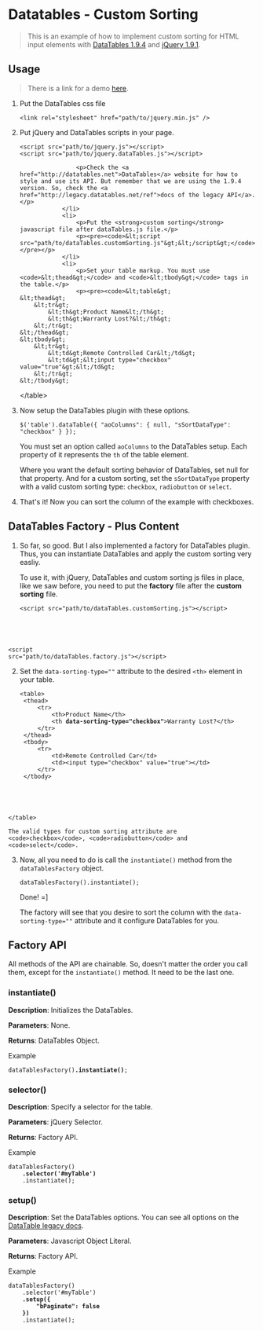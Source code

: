 Datatables - Custom Sorting
===========================

> This is an example of how to implement custom sorting for HTML input elements with [DataTables 1.9.4](http://legacy.datatables.net/ref) and [jQuery 1.9.1](http://jquery.com/).

Usage
-----

> There is a link for a demo <a href="http://danilojrr.github.io/datatables-custom-sorting/">here</a>.

<ol>
                <li>
                    <p>Put the DataTables css file</p>
                    <pre><code>&lt;link rel="stylesheet" href="path/to/jquery.min.js" /&gt;</code></pre>
                </li>
                <li>
                    <p>Put jQuery and DataTables scripts in your page.</p>
                    <pre><code>&lt;script src="path/to/jquery.js"&gt;&lt;/script&gt;
&lt;script src="path/to/jquery.dataTables.js"&gt;&lt;/script&gt;</code></pre>

                    <p>Check the <a href="http://datatables.net">DataTables</a> website for how to style and use its API. But remember that we are using the 1.9.4 version. So, check the <a href="http://legacy.datatables.net/ref">docs of the legacy API</a>.</p>
                </li>
                <li>
                    <p>Put the <strong>custom sorting</strong> javascript file after dataTables.js file.</p>
                    <p><pre><code>&lt;script src="path/to/dataTables.customSorting.js"&gt;&lt;/script&gt;</code></pre></p>
                </li>
                <li>
                    <p>Set your table markup. You must use <code>&lt;thead&gt;</code> and <code>&lt;tbody&gt;</code> tags in the table.</p>
                    <p><pre><code>&lt;table&gt;
    &lt;thead&gt;
        &lt;tr&gt;
            &lt;th&gt;Product Name&lt;/th&gt;
            &lt;th&gt;Warranty Lost?&lt;/th&gt;
        &lt;/tr&gt;
    &lt;/thead&gt;
    &lt;tbody&gt;
        &lt;tr&gt;
            &lt;td&gt;Remote Controlled Car&lt;/td&gt;
            &lt;td&gt;&lt;input type="checkbox" value="true"&gt;&lt;/td&gt;
        &lt;/tr&gt;
    &lt;/tbody&gt;
&lt;/table&gt;</code></pre></p>
                </li>
                <li>
                    <p>Now setup the DataTables plugin with these options.</p>
                    <pre><code>$('table').dataTable({
    "aoColumns": {
        null,
        "sSortDataType": "checkbox"
    }
});</code></pre>
                    <p>You must set an option called <code>aoColumns</code> to the DataTables setup. Each property of it represents the <code>th</code> of the table element.</p>
                    <p>Where you want the default sorting behavior of DataTables, set null for that property. And for a custom sorting, set the <code>sSortDataType</code> property with a valid custom sorting type: <code>checkbox</code>, <code>radiobutton</code> or <code>select</code>.</p>
                </li>
                <li>That's it! Now you can sort the column of the example with checkboxes.</li>
            </ol>

DataTables Factory - Plus Content
---------------------------------

1. So far, so good. But I also implemented a factory for DataTables plugin. Thus, you can instantiate DataTables and apply the custom sorting very easliy.

    To use it, with jQuery, DataTables and custom sorting js files in place, like we saw before, you need to put the <strong>factory</strong> file after the <strong>custom sorting</strong> file.

    <pre><code>&lt;script src="path/to/dataTables.customSorting.js"&gt;&lt;/script&gt;
&lt;script src="path/to/dataTables.factory.js"&gt;&lt;/script&gt;</code></pre>

2. Set the <code>data-sorting-type=""</code> attribute to the desired <code>&lt;th&gt;</code> element in your table.

    <pre><code>&lt;table&gt;
    &lt;thead&gt;
        &lt;tr&gt;
            &lt;th&gt;Product Name&lt;/th&gt;
            &lt;th <strong>data-sorting-type="checkbox"</strong>&gt;Warranty Lost?&lt;/th&gt;
        &lt;/tr&gt;
    &lt;/thead&gt;
    &lt;tbody&gt;
        &lt;tr&gt;
            &lt;td&gt;Remote Controlled Car&lt;/td&gt;
            &lt;td&gt;&lt;input type="checkbox" value="true"&gt;&lt;/td&gt;
        &lt;/tr&gt;
    &lt;/tbody&gt;
&lt;/table&gt;</code></pre>

    The valid types for custom sorting attribute are <code>checkbox</code>, <code>radiobutton</code> and <code>select</code>.

3. Now, all you need to do is call the <code>instantiate()</code> method from the <code>dataTablesFactory</code> object.

    <pre><code>dataTablesFactory().instantiate();</code></pre>

    Done! =]

    The factory will see that you desire to sort the column with the <code>data-sorting-type=""</code> attribute and it configure DataTables for you.

Factory API
-----------

All methods of the API are chainable. So, doesn't matter the order you call them, except for the <code>instantiate()</code> method. It need to be the last one.

### instantiate()

**Description**: Initializes the DataTables.

**Parameters**: None.

**Returns**: DataTables Object.

Example
<pre><code>dataTablesFactory()<strong>.instantiate()</strong>;</code></pre>

### selector()

**Description**: Specify a selector for the table.

**Parameters**: jQuery Selector.

**Returns**: Factory API.

Example
<pre><code>dataTablesFactory()
    <strong>.selector('#myTable')</strong>
    .instantiate();</code></pre>

<h3>setup()</h3>

**Description**: Set the DataTables options. You can see all options on the <a href="http://legacy.datatables.net/ref">DataTable legacy docs</a>.

**Parameters**: Javascript Object Literal.

**Returns**: Factory API.

Example
<pre><code>dataTablesFactory()
    .selector('#myTable')
    <strong>.setup({
        "bPaginate": false
    })</strong>
    .instantiate();</code></pre>